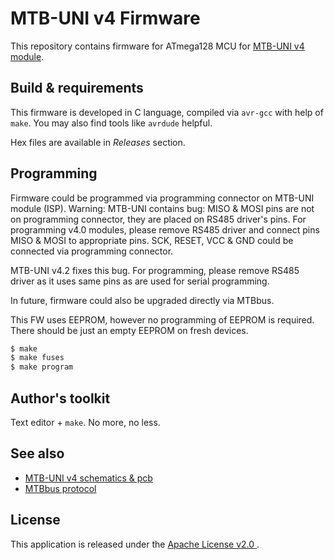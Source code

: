 # MTB-UNI v4 Firmware

This repository contains firmware for ATmega128 MCU for
[MTB-UNI v4 module](https://mtb.kmz-brno.cz/uni).

## Build & requirements

This firmware is developed in C language, compiled via `avr-gcc` with help
of `make`. You may also find tools like `avrdude` helpful.

Hex files are available in *Releases* section.

## Programming

Firmware could be programmed via programming connector on MTB-UNI module (ISP).
Warning: MTB-UNI contains bug: MISO & MOSI pins are not on programming connector,
they are placed on RS485 driver's pins. For programming v4.0 modules, please
remove RS485 driver and connect pins MISO & MOSI to appropriate pins. SCK,
RESET, VCC & GND could be connected via programming connector.

MTB-UNI v4.2 fixes this bug. For programming, please remove RS485 driver as it
uses same pins as are used for serial programming.

In future, firmware could also be upgraded directly via MTBbus.

This FW uses EEPROM, however no programming of EEPROM is required. There should
be just an empty EEPROM on fresh devices.

```bash
$ make
$ make fuses
$ make program
```

## Author's toolkit

Text editor + `make`. No more, no less.

## See also

* [MTB-UNI v4 schematics & pcb](https://github.com/kmzbrnoI/mtb-uni-4-ele)
* [MTBbus protocol](https://github.com/kmzbrnoI/mtbbus-protocol)

## License

This application is released under the [Apache License v2.0
](https://www.apache.org/licenses/LICENSE-2.0).
